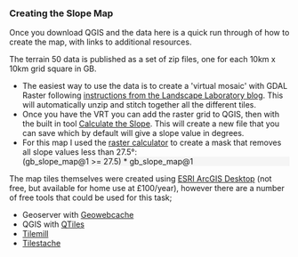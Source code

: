 <h3>Creating the Slope Map</h3>
<p>Once you download QGIS and the data here is a quick run through of how to create the map, with links to additional resources.</p>
<p>The terrain 50 data is published as a set of zip files, one for each 10km x 10km grid square in GB.</p>                        
            <ul>
            <li>The easiest way to use the data is to create a 'virtual mosaic' with GDAL Raster following <a href="http://www.landscape-laboratory.org/2013/06/19/getting-started-with-os-terrain-50-elevation-data/">instructions from the Landscape Laboratory blog</a>. This will automatically unzip and stitch together all the different tiles.</li>
            <li>Once you have the VRT you can add the raster grid to QGIS, then with the built in tool <a href="https://docs.qgis.org/2.2/en/docs/training_manual/rasters/terrain_analysis.html#moderate-fa-calculating-the-slope">Calculate the Slope</a>.  This will create a new file that you can save which by default will give a slope value in degrees.</li>
            <li>For this map I used the <a href="https://docs.qgis.org/2.2/en/docs/user_manual/working_with_raster/raster_calculator.html">raster calculator</a> to create a mask that removes all slope values less than 27.5&deg;:
                </li>
                                <div class="panel" style="background-color:#f5f5f5;">(gb_slope_map@1 >= 27.5) * gb_slope_map@1</div>
                </ul>
                
The map tiles themselves were created using <a href="http://www.esri.com/software/arcgis/arcgis-for-desktop">ESRI ArcGIS Desktop</a> (not free, but available for home use at £100/year), however there are a number of free tools that could be used for this task;        
            <ul><li>Geoserver with <a href="http://geowebcache.org/">Geowebcache</a></li>
            <li>QGIS with <a href="https://plugins.qgis.org/plugins/qtiles/">QTiles</a></li>
            <li><a href="https://www.mapbox.com/tilemill/">Tilemill</a></li>
            <li><a href="http://tilestache.org/">Tilestache</a></li>
            </ul>


